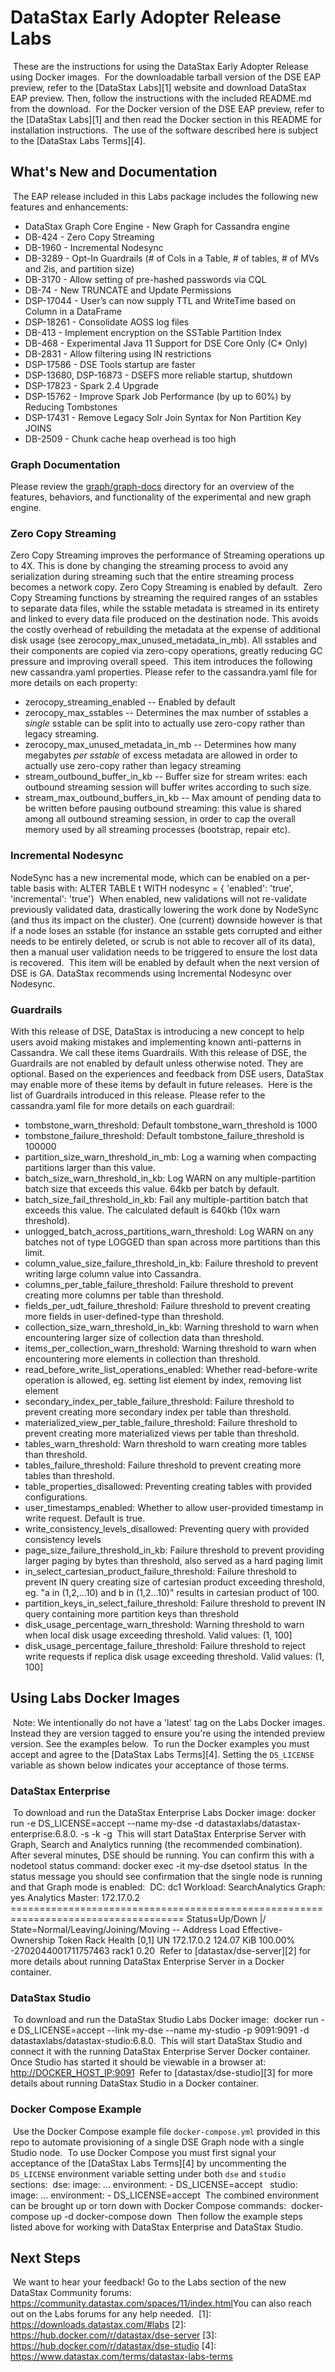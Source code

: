 # DataStax Early Adopter Release Labs
​
These are the instructions for using the DataStax Early Adopter Release using Docker images.
​
For the downloadable tarball version of the DSE EAP preview, refer to
the [DataStax Labs][1] website and download DataStax EAP preview. Then,
follow the instructions with the included README.md from the download.
​
For the Docker version of the DSE EAP preview, refer to the [DataStax Labs][1] and then read the Docker section in this README for installation instructions. 
​
The use of the software described here is subject to the [DataStax Labs
Terms][4].
​
## What's New and Documentation
​
The EAP release included in this Labs package includes the following
new features and enhancements:
- DataStax Graph Core Engine - New Graph for Cassandra engine
- DB-424 - Zero Copy Streaming
- DB-1960 - Incremental Nodesync
- DB-3289 - Opt-In Guardrails (# of Cols in a Table, # of tables, # of MVs and 2is, and partition size)
- DB-3170 - Allow setting of pre-hashed passwords via CQL
- DB-74 - New TRUNCATE and Update Permissions
- DSP-17044 - User’s can now supply TTL and WriteTime based on Column in a DataFrame
- DSP-18261 - Consolidate AOSS log files
- DB-413 - Implement encryption on the SSTable Partition Index 
- DB-468 - Experimental Java 11 Support for DSE Core Only (C* Only)
- DB-2831 - Allow filtering using IN restrictions
- DSP-17586 - DSE Tools startup are faster 
- DSP-13680, DSP-16873 - DSEFS more reliable startup, shutdown 
- DSP-17823 - Spark 2.4 Upgrade 
- DSP-15762 - Improve Spark Job Performance (by up to 60%) by Reducing Tombstones 
- DSP-17431 - Remove Legacy Solr Join Syntax for Non Partition Key JOINS 
- DB-2509 - Chunk cache heap overhead is too high 
​
​
### Graph Documentation
Please review the [graph/graph-docs](./graph/graph-docs/) directory for an
overview of the features, behaviors, and functionality of the
experimental and new graph engine.
​
### Zero Copy Streaming
Zero Copy Streaming improves the performance of Streaming operations up to 4X. This is done by changing the streaming process to avoid any serialization during streaming such that the entire streaming process becomes a network copy.  Zero Copy Streaming is enabled by default. 
​
Zero Copy Streaming functions by streaming the required ranges of an sstables to separate data files, while the sstable metadata is streamed in its entirety and linked to every data file produced on the destination node.  This avoids the costly overhead of rebuilding the metadata at the expense of additional disk usage (see zerocopy_max_unused_metadata_in_mb). All sstables and their components are copied via zero-copy operations, greatly reducing GC pressure and improving overall speed.
​
This item introduces the following new cassandra.yaml properties. Please refer to the cassandra.yaml file for more details on each property:
* zerocopy_streaming_enabled -- Enabled by default
* zerocopy_max_sstables -- Determines the max number of sstables a *single* sstable can be split into to actually use zero-copy rather than legacy streaming.
* zerocopy_max_unused_metadata_in_mb -- Determines how many megabytes *per sstable* of excess metadata are allowed in order to actually use zero-copy rather than legacy streaming
* stream_outbound_buffer_in_kb -- Buffer size for stream writes: each outbound streaming session will buffer writes according to such size.
* stream_max_outbound_buffers_in_kb -- Max amount of pending data to be written before pausing outbound streaming: this value is shared among all outbound streaming session, in order to cap the overall memory used by all streaming processes (bootstrap, repair etc).
​
### Incremental Nodesync
NodeSync has a new incremental mode, which can be enabled on a per-table basis with:
       ALTER TABLE t WITH nodesync = { 'enabled': 'true', 'incremental': 'true'}
​
When enabled, new validations will not re-validate previously validated data, drastically lowering the work done by NodeSync (and thus its impact on the cluster). One (current) downside however is that if a node loses an sstable (for instance an sstable gets corrupted and either needs to be entirely deleted, or scrub is not able to recover all of its data), then a manual user validation needs to be triggered to ensure the lost data is recovered.
​
This item will be enabled by default when the next version of DSE is GA. DataStax recommends using Incremental Nodesync over Nodesync.
​
### Guardrails
With this release of DSE, DataStax is introducing a new concept to help users avoid making mistakes and implementing known anti-patterns in Cassandra.  We call these items Guardrails. With this release of DSE, the Guardrails are not enabled by default unless otherwise noted. They are optional. Based on the experiences and feedback from DSE users, DataStax may enable more of these items by default in future releases.
​
Here is the list of Guardrails introduced in this release. Please refer to the cassandra.yaml file for more details on each guardrail:
* tombstone_warn_threshold: Default tombstone_warn_threshold is 1000
* tombstone_failure_threshold: Default tombstone_failure_threshold is 100000
* partition_size_warn_threshold_in_mb: Log a warning when compacting partitions larger than this value.
* batch_size_warn_threshold_in_kb: Log WARN on any multiple-partition batch size that exceeds this value. 64kb per batch by default.
* batch_size_fail_threshold_in_kb: Fail any multiple-partition batch that exceeds this value. The calculated default is 640kb (10x warn threshold).
* unlogged_batch_across_partitions_warn_threshold: Log WARN on any batches not of type LOGGED than span across more partitions than this limit.
* column_value_size_failure_threshold_in_kb: Failure threshold to prevent writing large column value into Cassandra.
* columns_per_table_failure_threshold: Failure threshold to prevent creating more columns per table than threshold. 
* fields_per_udt_failure_threshold: Failure threshold to prevent creating more fields in user-defined-type than threshold.
* collection_size_warn_threshold_in_kb: Warning threshold to warn when encountering larger size of collection data than threshold.
* items_per_collection_warn_threshold: Warning threshold to warn when encountering more elements in collection than threshold.
* read_before_write_list_operations_enabled: Whether read-before-write operation is allowed, eg. setting list element by index, removing list element
* secondary_index_per_table_failure_threshold: Failure threshold to prevent creating more secondary index per table than threshold.
* materialized_view_per_table_failure_threshold:  Failure threshold to prevent creating more materialized views per table than threshold.
* tables_warn_threshold: Warn threshold to warn creating more tables than threshold.
* tables_failure_threshold: Failure threshold to prevent creating more tables than threshold.
* table_properties_disallowed: Preventing creating tables with provided configurations.
* user_timestamps_enabled: Whether to allow user-provided timestamp in write request. Default is true.
* write_consistency_levels_disallowed: Preventing query with provided consistency levels
* page_size_failure_threshold_in_kb: Failure threshold to prevent providing larger paging by bytes than threshold, also served as a hard paging limit
* in_select_cartesian_product_failure_threshold: Failure threshold to prevent IN query creating size of cartesian product exceeding threshold, eg. "a in (1,2,...10) and b in (1,2...10)" results in cartesian product of 100.
* partition_keys_in_select_failure_threshold: Failure threshold to prevent IN query containing more partition keys than threshold
* disk_usage_percentage_warn_threshold: Warning threshold to warn when local disk usage exceeding threshold. Valid values: (1, 100]
* disk_usage_percentage_failure_threshold: Failure threshold to reject write requests if replica disk usage exceeding threshold. Valid values: (1, 100]
​
## Using Labs Docker Images
​
Note: We intentionally do not have a 'latest' tag on the Labs Docker
images. Instead they are version tagged to ensure you're using the
intended preview version. See the examples below.
​
To run the Docker examples you must accept and agree to the [DataStax
Labs Terms][4]. Setting the `DS_LICENSE` variable as shown below
indicates your acceptance of those terms.
​
### DataStax Enterprise
​
To download and run the DataStax Enterprise Labs Docker image:
​
    docker run -e DS_LICENSE=accept --name my-dse -d datastaxlabs/datastax-enterprise:6.8.0.<updateonrelease> -s -k -g
​
This will start DataStax Enterprise Server with Graph, Search and
Analytics running (the recommended combination).
​
After several minutes, DSE should be running. You can confirm this with
a nodetool status command:
​
    docker exec -it my-dse dsetool status
​
In the status message you should see confirmation that the single node
is running and that Graph mode is enabled:
​
    DC: dc1         Workload: SearchAnalytics Graph: yes    Analytics Master: 172.17.0.2
    ====================================================================================
    Status=Up/Down
    |/ State=Normal/Leaving/Joining/Moving
    --   Address      Load         Effective-Ownership  Token                  Rack     Health [0,1]
    UN   172.17.0.2   124.07 KiB   100.00%              -2702044001711757463   rack1    0.20
​
Refer to [datastax/dse-server][2] for more details about running
DataStax Enterprise Server in a Docker container.
​
### DataStax Studio
​
To download and run the DataStax Studio Labs Docker image:
​
    docker run -e DS_LICENSE=accept --link my-dse --name my-studio -p 9091:9091 -d datastaxlabs/datastax-studio:6.8.0.<updateonrelease>
​
This will start DataStax Studio and connect it with the running
DataStax Enterprise Server Docker container.
​
Once Studio has started it should be viewable in a browser at: <http://DOCKER_HOST_IP:9091>
​
Refer to [datastax/dse-studio][3] for more details about running
DataStax Studio in a Docker container.
​
### Docker Compose Example
​
Use the Docker Compose example file `docker-compose.yml` provided in
this repo to automate provisioning of a single DSE Graph node with a
single Studio node.
​
To use Docker Compose you must first signal your acceptance of the
[DataStax Labs Terms][4] by uncommenting the `DS_LICENSE` environment
variable setting under both `dse` and `studio` sections:
​
    dse:
      image: ...
      environment:
        - DS_LICENSE=accept
​
​
    studio:
      image: ...
      environment:
        - DS_LICENSE=accept
​
The combined environment can be brought up or torn down with Docker Compose commands:
​
    docker-compose up -d
    docker-compose down
​
Then follow the example steps listed above for working with DataStax
Enterprise and DataStax Studio.
​
## Next Steps
​
We want to hear your feedback! Go to the Labs section of the new
DataStax Community forums:
<https://community.datastax.com/spaces/11/index.html>
​
You can also reach out on the Labs forums for any help needed.
​
[1]: https://downloads.datastax.com/#labs
[2]: https://hub.docker.com/r/datastax/dse-server
[3]: https://hub.docker.com/r/datastax/dse-studio
[4]: https://www.datastax.com/terms/datastax-labs-terms